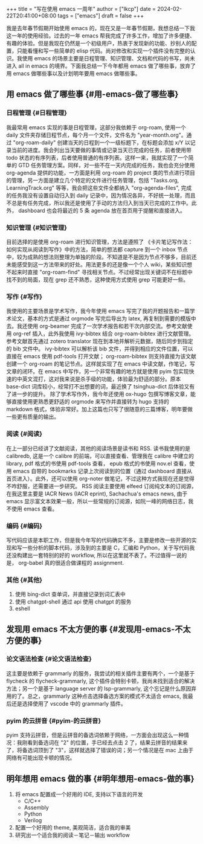 +++
title = "写在使用 emacs 一周年"
author = ["lkcp"]
date = 2024-02-22T20:41:00+08:00
tags = ["emacs"]
draft = false
+++

我是去年春节假期开始使用 emacs 的，现在又是一年春节假期，我想总结一下我这一年的使用经验。过去的一年 emacs 帮我完成了许多工作，增加了许多便捷、有趣的体验。但是我现在仍然是一个初级用户，热衷于发现新的功能、抄别人的配置，只能看懂和写一些简单的 elisp 代码。尚对修改和实现一个插件没有完整的认识。我使用 emacs 的场景主要是日程管理、知识管理、文档和代码的书写，尚未进入 all in emacs 的境界。下面我总结一下今年都用 emacs 做了哪些事，放弃了用 emacs 做哪些事以及计划明年要用 emacs 做哪些事。


## 用 emacs 做了哪些事 {#用-emacs-做了哪些事}


### 日程管理 {#日程管理}

我最常用 emacs 实现的事是日程管理，这部分我依赖于 org-roam, 使用一个 daily 文件夹存储日程节点，每个月一个文件，文件名为 "year-month.org"。通过 "org-roam-daily" 创建当天的日程到一个一级标题下，在标题会添加 x/Y 以记录当前的进度。我会列出当天要做的事情或记录当天已完成的任务，前者使用带 todo 状态的有序列表，后者使用普通的有序列表。这样一来，我就实现了一个简单的 GTD 任务管理方案。同样，对一些不在一天内完成的任务，我也会充分使用 org-agenda 提供的功能，一方面是利用 org-roam 的 project 类的节点进行项目的管理，另一方面是建立几个特定的文件进行任务管理，包括 "Tasks.org, LearningTrack.org" 等等，我会把这些文件全都纳入 "org-agenda-files", 完成的任务我没有设置自动归入到 daily 记录中，因为情况各异，不好统一处理，而且不总是有任务完成，所以我还是使用了手动的方法归入到当天已完成的工作中。此外， dashboard 也会将最近的 5 条 agenda 放在首页用于提醒和直接进入。


### 知识管理 {#知识管理}

目前选择的是使用 org-roam 进行知识管理，方法是遵照了 《卡片笔记写作法：如何实现从阅读到写作》中的方法，简单的想法都 capture 到一个 inbox 节点中，较为成熟的想法则整理为单独的阶段。不知道是不是因为节点不够多，目前还未能感受到这一方法带来的好处。用法更多的还是像一个个人 wiki，某些知识想不起来时直接 "org-roam-find" 寻找相关节点。不过经常出现关键词不在标题中找不到的局面，现在 grep 还不熟悉，这种使用方式使用 grep 可能更好一些。


### 写作 {#写作}

我使用的主要场景是学术写作，我今年使用 emacs 写完了我的开题报告和一篇学术论文，基本的方式是通过 orgmode 写完后导出为 latex, 再复制到需要的模版中去。我还使用 org-beamer 完成了一次学术报告和若干次内部交流。参考文献使用 org-ref 插入，此外我使用 ivy-bibtex 结合 org-roam-bibtex 进行文献管理。参考文献首先通过 zotero translator 现在到本地并解析元数据，随后同步到指定的 bib 文件中。 ivy-bibtex 可以解析该 bib 文件，并得到相应的文件位置，可以直接在 emacs 使用 pdf-tools 打开文献； org-roam-bibtex 则支持直接为该文献创建一个 org-roam 的笔记节点。这样就实现了在 emacs 中读文献，作笔记，写文章的闭环。在 emacs 中写作，另一个非常有趣的地方就是使用 pyim 包实现快速的中英文混打，这对我来说是杀手级的功能，体验最为舒适的部分。原本 base-dict 词库较小，经常打不出想要的词，最近换了 tsinghua-dict 后体验又有了进一步的提升。 除了学术写作外，我今年还使用 ox-hugo 包撰写博客文章，能够直接使用更熟悉更舒适的 orgmode 来写作并直接转为 hugo 支持的 markdown 格式，体验非常好。加上这篇也只写了很随意的三篇博客，明年要做一些更有质量的输出。


### 阅读 {#阅读}

在上一部分已经讲了文献阅读，其他的阅读场景是读书和 RSS. 读书我使用的是 calibredb, 这是一个 calibre 的前端，可以直接查看、管理我在 calibre 中建立的 library, pdf 格式的书使用 pdf-tools 查看， epub 格式的书使用 nov.el 查看，使用 emacs 自带的 bookmarks 记录上次阅读到的位置（通过 dashboard 直接从首页进入）。此外，还可以使用 org-noter 做笔记，不过这种方式我现在还是觉得不咋舒服，还需要进一步研究。 RSS 阅读主要使用 elfeed 订阅纯文本的订阅源，在我这里主要是 IACR News (IACR eprint), Sachachua's emacs news, 由于 emacs 显示富文本效果一般，所以一些常规的订阅源，如阮一峰的网络日志，我不使用 emacs 查看。


### 编码 {#编码}

写代码应该是本职工作，但是我今年写的代码确实不多，主要是修改一些开源的实现和写一些分析的脚本代码，涉及到的主要是 C，汇编和 Python，关于写代码我还没构建出一套特别的好的 workflow, 所以在这里就不表了。不过值得一说的是， org-babel 真的很适合做课程的 assignment.


### 其他 {#其他}

1.  使用 bing-dict 查单词，并直接记录到词汇表中
2.  使用 chatgpt-shell 通过 api 使用 chatgpt 的服务
3.  eshell


## 发现用 emacs 不太方便的事 {#发现用-emacs-不太方便的事}


### 论文语法检查 {#论文语法检查}

这主要是依赖于 grammarly 的服务，我尝试的相关插件主要有两个，一个是基于 flycheck 的 flycheck-grammarly, 这个插件会特别卡顿，我尚未找到适合的解决方法；另一个是基于 language server 的 lsp-grammarly, 这个忘记是什么原因弃用的了。总之，grammarly 这种点击选择备选方案的模式不太适合 emacs, 我最后还是选择使用了 vscode 中的 grammarly 插件。


### pyim 的云拼音 {#pyim-的云拼音}

pyim 支持云拼音，但是云拼音的备选词依赖于网络，一方面会出现这么一种情况：我刚看到备选词在 "2" 的位置，手已经去点击 2 了，结果云拼音的结果来了，将备选词顶到了 "3"，这样就选择了错误的词；另一个情况是在 mac 上由于网络有可能出现卡顿的情况。


## 明年想用 emacs 做的事 {#明年想用-emacs-做的事}

1.  将 emacs 配置成一个好用的 IDE, 支持以下语言的开发
    -   C/C++
    -   Assembly
    -   Python
    -   Verilog
2.  配置一个好用的 theme, 美观简洁，适合我的审美
3.  研究出一个适合我的阅读－笔记－输出 workflow

